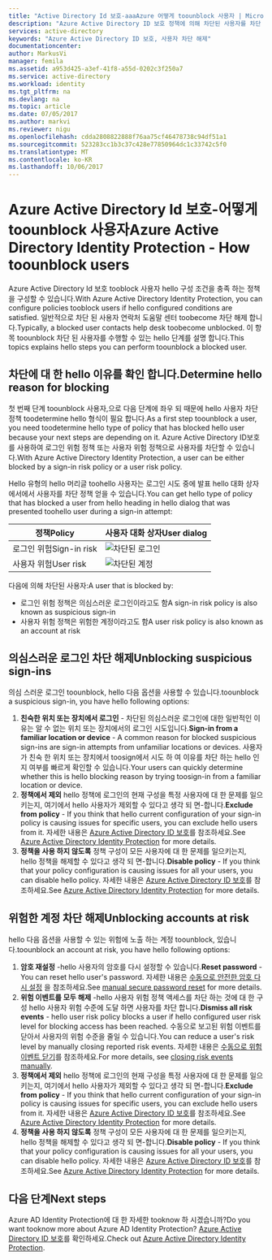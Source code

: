 ```yaml
---
title: "Active Directory Id 보호-aaaAzure 어떻게 toounblock 사용자 | Microsoft Docs"
description: "Azure Active Directory ID 보호 정책에 의해 차단된 사용자를 차단 해제하는 방법을 알아봅니다."
services: active-directory
keywords: "Azure Active Directory ID 보호, 사용자 차단 해제"
documentationcenter: 
author: MarkusVi
manager: femila
ms.assetid: a953d425-a3ef-41f8-a55d-0202c3f250a7
ms.service: active-directory
ms.workload: identity
ms.tgt_pltfrm: na
ms.devlang: na
ms.topic: article
ms.date: 07/05/2017
ms.author: markvi
ms.reviewer: nigu
ms.openlocfilehash: cdda2808822888f76aa75cf46478738c94df51a1
ms.sourcegitcommit: 523283cc1b3c37c428e77850964dc1c33742c5f0
ms.translationtype: MT
ms.contentlocale: ko-KR
ms.lasthandoff: 10/06/2017
---
```

# <a name="azure-active-directory-identity-protection---how-toounblock-users"></a><span data-ttu-id="e8315-104">Azure Active Directory Id 보호-어떻게 toounblock 사용자</span><span class="sxs-lookup"><span data-stu-id="e8315-104">Azure Active Directory Identity Protection - How toounblock users</span></span>
<span data-ttu-id="e8315-105">Azure Active Directory Id 보호 tooblock 사용자 hello 구성 조건을 충족 하는 정책을 구성할 수 있습니다.</span><span class="sxs-lookup"><span data-stu-id="e8315-105">With Azure Active Directory Identity Protection, you can configure policies tooblock users if hello configured conditions are satisfied.</span></span> <span data-ttu-id="e8315-106">일반적으로 차단 된 사용자 연락처 도움말 센터 toobecome 차단 해제 합니다.</span><span class="sxs-lookup"><span data-stu-id="e8315-106">Typically, a blocked user contacts help desk toobecome unblocked.</span></span> <span data-ttu-id="e8315-107">이 항목 toounblock 차단 된 사용자를 수행할 수 있는 hello 단계를 설명 합니다.</span><span class="sxs-lookup"><span data-stu-id="e8315-107">This topics explains hello steps you can perform toounblock a blocked user.</span></span>

## <a name="determine-hello-reason-for-blocking"></a><span data-ttu-id="e8315-108">차단에 대 한 hello 이유를 확인 합니다.</span><span class="sxs-lookup"><span data-stu-id="e8315-108">Determine hello reason for blocking</span></span>
<span data-ttu-id="e8315-109">첫 번째 단계 toounblock 사용자,으로 다음 단계에 좌우 되 때문에 hello 사용자 차단 정책 toodetermine hello 형식이 필요 합니다.</span><span class="sxs-lookup"><span data-stu-id="e8315-109">As a first step toounblock a user, you need toodetermine hello type of policy that has blocked hello user because your next steps are depending on it.</span></span>
<span data-ttu-id="e8315-110">Azure Active Directory ID보호를 사용하여 로그인 위험 정책 또는 사용자 위험 정책으로 사용자를 차단할 수 있습니다.</span><span class="sxs-lookup"><span data-stu-id="e8315-110">With Azure Active Directory Identity Protection, a user can be either blocked by a sign-in risk policy or a user risk policy.</span></span>

<span data-ttu-id="e8315-111">Hello 유형의 hello 머리글 toohello 사용자는 로그인 시도 중에 발표 hello 대화 상자에서에서 사용자를 차단 정책 얻을 수 있습니다.</span><span class="sxs-lookup"><span data-stu-id="e8315-111">You can get hello type of policy that has blocked a user from hello heading in hello dialog that was presented toohello user during a sign-in attempt:</span></span>

| <span data-ttu-id="e8315-112">정책</span><span class="sxs-lookup"><span data-stu-id="e8315-112">Policy</span></span> | <span data-ttu-id="e8315-113">사용자 대화 상자</span><span class="sxs-lookup"><span data-stu-id="e8315-113">User dialog</span></span> |
| --- | --- |
| <span data-ttu-id="e8315-114">로그인 위험</span><span class="sxs-lookup"><span data-stu-id="e8315-114">Sign-in risk</span></span> |![차단된 로그인](./media/active-directory-identityprotection-unblock-howto/02.png) |
| <span data-ttu-id="e8315-116">사용자 위험</span><span class="sxs-lookup"><span data-stu-id="e8315-116">User risk</span></span> |![차단된 계정](./media/active-directory-identityprotection-unblock-howto/104.png) |

<span data-ttu-id="e8315-118">다음에 의해 차단된 사용자:</span><span class="sxs-lookup"><span data-stu-id="e8315-118">A user that is blocked by:</span></span>

* <span data-ttu-id="e8315-119">로그인 위험 정책은 의심스러운 로그인이라고도 함</span><span class="sxs-lookup"><span data-stu-id="e8315-119">A sign-in risk policy is also known as suspicious sign-in</span></span>
* <span data-ttu-id="e8315-120">사용자 위험 정책은 위험한 계정이라고도 함</span><span class="sxs-lookup"><span data-stu-id="e8315-120">A user risk policy is also known as an account at risk</span></span>

## <a name="unblocking-suspicious-sign-ins"></a><span data-ttu-id="e8315-121">의심스러운 로그인 차단 해제</span><span class="sxs-lookup"><span data-stu-id="e8315-121">Unblocking suspicious sign-ins</span></span>
<span data-ttu-id="e8315-122">의심 스러운 로그인 toounblock, hello 다음 옵션을 사용할 수 있습니다.</span><span class="sxs-lookup"><span data-stu-id="e8315-122">toounblock a suspicious sign-in, you have hello following options:</span></span>

1. <span data-ttu-id="e8315-123">**친숙한 위치 또는 장치에서 로그인** - 차단된 의심스러운 로그인에 대한 일반적인 이유는 알 수 없는 위치 또는 장치에서의 로그인 시도입니다.</span><span class="sxs-lookup"><span data-stu-id="e8315-123">**Sign-in from a familiar location or device** - A common reason for blocked suspicious sign-ins are sign-in attempts from unfamiliar locations or devices.</span></span> <span data-ttu-id="e8315-124">사용자가 친숙 한 위치 또는 장치에서 toosign에서 시도 하 여 이유를 차단 하는 hello 인지 여부를 빠르게 확인할 수 있습니다.</span><span class="sxs-lookup"><span data-stu-id="e8315-124">Your users can quickly determine whether this is hello blocking reason by trying toosign-in from a familiar location or device.</span></span>
2. <span data-ttu-id="e8315-125">**정책에서 제외** hello 정책에 로그인의 현재 구성을 특정 사용자에 대 한 문제를 일으키는지, 여기에서 hello 사용자가 제외할 수 있다고 생각 되 면-합니다.</span><span class="sxs-lookup"><span data-stu-id="e8315-125">**Exclude from policy** - If you think that hello current configuration of your sign-in policy is causing issues for specific users, you can exclude hello users from it.</span></span> <span data-ttu-id="e8315-126">자세한 내용은 [Azure Active Directory ID 보호](active-directory-identityprotection.md)를 참조하세요.</span><span class="sxs-lookup"><span data-stu-id="e8315-126">See [Azure Active Directory Identity Protection](active-directory-identityprotection.md) for more details.</span></span>
3. <span data-ttu-id="e8315-127">**정책을 사용 하지 않도록** 정책 구성이 모든 사용자에 대 한 문제를 일으키는지, hello 정책을 해제할 수 있다고 생각 되 면-합니다.</span><span class="sxs-lookup"><span data-stu-id="e8315-127">**Disable policy** - If you think that your policy configuration is causing issues for all your users, you can disable hello policy.</span></span> <span data-ttu-id="e8315-128">자세한 내용은 [Azure Active Directory ID 보호](active-directory-identityprotection.md)를 참조하세요.</span><span class="sxs-lookup"><span data-stu-id="e8315-128">See [Azure Active Directory Identity Protection](active-directory-identityprotection.md) for more details.</span></span>

## <a name="unblocking-accounts-at-risk"></a><span data-ttu-id="e8315-129">위험한 계정 차단 해제</span><span class="sxs-lookup"><span data-stu-id="e8315-129">Unblocking accounts at risk</span></span>
<span data-ttu-id="e8315-130">hello 다음 옵션을 사용할 수 있는 위험에 노출 하는 계정 toounblock, 있습니다.</span><span class="sxs-lookup"><span data-stu-id="e8315-130">toounblock an account at risk, you have hello following options:</span></span>

1. <span data-ttu-id="e8315-131">**암호 재설정** -hello 사용자의 암호를 다시 설정할 수 있습니다.</span><span class="sxs-lookup"><span data-stu-id="e8315-131">**Reset password** - You can reset hello user's password.</span></span> <span data-ttu-id="e8315-132">자세한 내용은 [수동으로 안전한 암호 다시 설정](active-directory-identityprotection.md#manual-secure-password-reset) 을 참조하세요.</span><span class="sxs-lookup"><span data-stu-id="e8315-132">See [manual secure password reset](active-directory-identityprotection.md#manual-secure-password-reset) for more details.</span></span>
2. <span data-ttu-id="e8315-133">**위험 이벤트를 모두 해제** -hello 사용자 위험 정책 액세스를 차단 하는 것에 대 한 구성 hello 사용자 위험 수준에 도달 하면 사용자를 차단 합니다.</span><span class="sxs-lookup"><span data-stu-id="e8315-133">**Dismiss all risk events** - hello user risk policy blocks a user if hello configured user risk level for blocking access has been reached.</span></span> <span data-ttu-id="e8315-134">수동으로 보고된 위험 이벤트를 닫아서 사용자의 위험 수준을 줄일 수 있습니다.</span><span class="sxs-lookup"><span data-stu-id="e8315-134">You can reduce a user's risk level by manually closing reported risk events.</span></span> <span data-ttu-id="e8315-135">자세한 내용은 [수동으로 위험 이벤트 닫기](active-directory-identityprotection.md#closing-risk-events-manually)를 참조하세요.</span><span class="sxs-lookup"><span data-stu-id="e8315-135">For more details, see [closing risk events manually](active-directory-identityprotection.md#closing-risk-events-manually).</span></span>
3. <span data-ttu-id="e8315-136">**정책에서 제외** hello 정책에 로그인의 현재 구성을 특정 사용자에 대 한 문제를 일으키는지, 여기에서 hello 사용자가 제외할 수 있다고 생각 되 면-합니다.</span><span class="sxs-lookup"><span data-stu-id="e8315-136">**Exclude from policy** - If you think that hello current configuration of your sign-in policy is causing issues for specific users, you can exclude hello users from it.</span></span> <span data-ttu-id="e8315-137">자세한 내용은 [Azure Active Directory ID 보호](active-directory-identityprotection.md)를 참조하세요.</span><span class="sxs-lookup"><span data-stu-id="e8315-137">See [Azure Active Directory Identity Protection](active-directory-identityprotection.md) for more details.</span></span>
4. <span data-ttu-id="e8315-138">**정책을 사용 하지 않도록** 정책 구성이 모든 사용자에 대 한 문제를 일으키는지, hello 정책을 해제할 수 있다고 생각 되 면-합니다.</span><span class="sxs-lookup"><span data-stu-id="e8315-138">**Disable policy** - If you think that your policy configuration is causing issues for all your users, you can disable hello policy.</span></span> <span data-ttu-id="e8315-139">자세한 내용은 [Azure Active Directory ID 보호](active-directory-identityprotection.md)를 참조하세요.</span><span class="sxs-lookup"><span data-stu-id="e8315-139">See [Azure Active Directory Identity Protection](active-directory-identityprotection.md) for more details.</span></span>

## <a name="next-steps"></a><span data-ttu-id="e8315-140">다음 단계</span><span class="sxs-lookup"><span data-stu-id="e8315-140">Next steps</span></span>
 <span data-ttu-id="e8315-141">Azure AD Identity Protection에 대 한 자세한 tooknow 하 시겠습니까?</span><span class="sxs-lookup"><span data-stu-id="e8315-141">Do you want tooknow more about Azure AD Identity Protection?</span></span> <span data-ttu-id="e8315-142">[Azure Active Directory ID 보호](active-directory-identityprotection.md)를 확인하세요.</span><span class="sxs-lookup"><span data-stu-id="e8315-142">Check out [Azure Active Directory Identity Protection](active-directory-identityprotection.md).</span></span>
